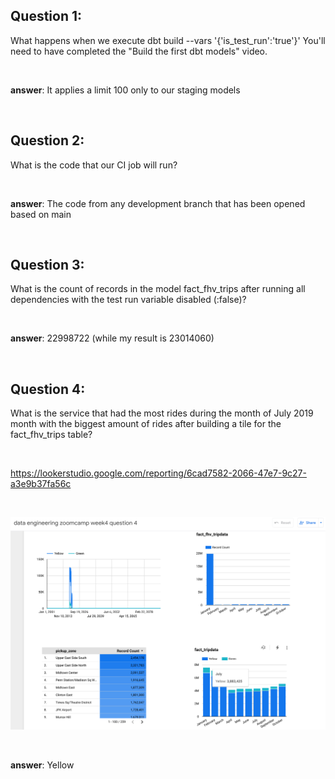 
## Question 1: 

What happens when we execute dbt build --vars '{'is_test_run':'true'}' You'll need to have completed the "Build the first dbt models" video.


<br>

**answer**: It applies a limit 100 only to our staging models

<br>

## Question 2: 

What is the code that our CI job will run?

<br>

**answer**: The code from any development branch that has been opened based on main

<br>

## Question 3:

What is the count of records in the model fact_fhv_trips after running all dependencies with the test run variable disabled (:false)?

<br>

**answer**: 22998722 (while my result is 23014060)

<br>

## Question 4:

What is the service that had the most rides during the month of July 2019 month with the biggest amount of rides after building a tile for the fact_fhv_trips table?

<br>

https://lookerstudio.google.com/reporting/6cad7582-2066-47e7-9c27-a3e9b37fa56c

<br>

![answer 4](./answer4.png)


<br>

**answer**: Yellow

<br>

<br>
